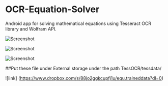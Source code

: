 # OCR-Equation-Solver
Android app for solving mathematical equations using Tesseract OCR library and Wolfram API.

![Screenshot](http://i.imgur.com/9blCf23.jpg?1)


![Screenshot](http://i.imgur.com/mitUFZN.png?2)


![Screenshot](http://i.imgur.com/AyUcIsV.png?1)




##Put these file under External storage under the path TessOCR/tessdata/

![link] (https://www.dropbox.com/s/88jo2ggkcupfj1u/equ.traineddata?dl=0)

